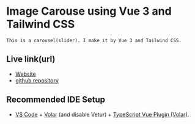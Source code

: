 # Image Carouse using Vue 3 and Tailwind CSS
    This is a carousel(slider). I make it by Vue 3 and Tailwind CSS.

## Live link(url)
- [Website](https://banjir-ahammad.com/vue/vue-slider/)
- [github repository](https://github.com/banjirahammad/vue-slider)

## Recommended IDE Setup

- [VS Code](https://code.visualstudio.com/) + [Volar](https://marketplace.visualstudio.com/items?itemName=Vue.volar) (and disable Vetur) + [TypeScript Vue Plugin (Volar)](https://marketplace.visualstudio.com/items?itemName=Vue.vscode-typescript-vue-plugin).
